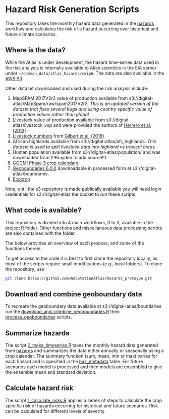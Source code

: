 # Hazard Risk Generation Scripts
This repository takes the monthly hazard data generated in the [hazards](https://github.com/AdaptationAtlas/hazards/tree/main) workflow and calculates the risk of a hazard occurring over historical and future climate scenarios.

## Where is the data?
While the Atlas is under development, the hazard time-series data used in the risk analysis is internally available to Atlas scientists in the EiA server under `~/common_data/atlas_hazards/cmip6`. The data are also available in the [AWS S3](s3://digital-atlas/).

Other dataset downloaded and used during the risk analysis include:
1. MapSPAM 2017V2r3 value of production available from s3://digital-atlas/MapSpam/raw/spam2017V2r3. *This is an updated version of the dataset that fixes several bugs and using country specific value of production values rather than global*
2. Livestock value of production available from s3://digital-atlas/livestock_vop and were provided the authors of [Herrero et al. (2013)](https://www.pnas.org/doi/full/10.1073/pnas.1308149110)
3. [Livestock numbers](https://data.apps.fao.org/catalog/organization/gridded-livestock-of-the-world-glw) from [Gilbert et al. (2018)](https://www.nature.com/articles/sdata2018227)
4. African highlands available from s3://digital-atlas/afr_highlands. *This dataset is used to split livestock data into highland vs tropical areas*
5. Human population available from s3://digital-atlas/population/ and was downloaded from (!!Brayden to add source!!).
6. [GGCMI Phase 3 crop calendars](https://zenodo.org/records/5062513)
7. [Geoboundaries 6.0.0](https://github.com/wmgeolab/geoBoundaries) downloadable in processed form at s3://digital-atlas/boundaries.
8. [Ecocrop]("https://raw.githubusercontent.com/AdaptationAtlas/hazards_prototype/main/metadata/ecocrop.csv")

Note, until the s3 repository is made publically available you will need login credentials for s3://digital-atlas the bucket to run these scripts.

## What code is available?
This repository is divided into 4 main workflows, 0 to 3, available in the project [R](https://github.com/AdaptationAtlas/hazards_prototype/tree/main/R) folder. Other functions and miscellaneous data processing scripts are also contained with the folder.

The below provides an overview of each process, and some of the functions therein.

To get access to the code it is best to first clone the repository locally, as most of the scripts require small modifications (e.g., local folders). To clone the repository, use

```bash
git clone https://github.com/AdaptationAtlas/hazards_protoype.git
```
## Download and combine geoboundary data
To recreate the geoboundary data available at s3://digital-atlas/boundaries run the  [download_and_combine_geoboundaries.R](https://github.com/AdaptationAtlas/hazards_prototype/blob/main/R/download_and_combine_geoboundaries.R) then [process_geoboundaries](https://github.com/AdaptationAtlas/hazards_prototype/blob/main/R/process_geoboundaries.R) scripts.

## Summarize hazards
The script [0_make_timeseries.R](https://github.com/AdaptationAtlas/hazards_prototype/blob/main/R/0_make_timeseries.R) takes the monthly hazard data generated from [hazards](https://github.com/AdaptationAtlas/hazards/tree/main) and summarizes the data either annually or seasonally using a crop calendar. The summary function (sum, mean, min or max) varies for each hazard and is specified in the [haz_metadata](https://github.com/AdaptationAtlas/hazards_prototype/blob/main/metadata/haz_metadata.csv) table. For future scenarios each model is processed and then models are ensembled to give the ensemble mean and standard deviation.

## Calculate hazard risk
The script [1_calculate_risks.R](https://github.com/AdaptationAtlas/hazards_prototype/blob/main/R/1_calculate_risks.R) applies a series of steps to calculate the crop specific risk of hazards occurring for historical and future scenarios. Risk can be calculated for different levels of severity
